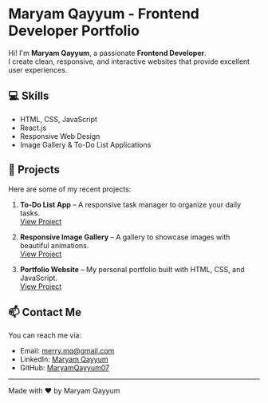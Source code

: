 # Maryam Qayyum - Frontend Developer Portfolio

Hi! I'm **Maryam Qayyum**, a passionate **Frontend Developer**.  
I create clean, responsive, and interactive websites that provide excellent user experiences.  

## 💻 Skills
- HTML, CSS, JavaScript
- React.js
- Responsive Web Design
- Image Gallery & To-Do List Applications

## 🌟 Projects
Here are some of my recent projects:

1. **To-Do List App** – A responsive task manager to organize your daily tasks.  
   [View Project](https://github.com/maryam-mq/to-do-list)

2. **Responsive Image Gallery** – A gallery to showcase images with beautiful animations.  
   [View Project](https://github.com/maryam-mq/Responsive-img-galleryg)

3. **Portfolio Website** – My personal portfolio built with HTML, CSS, and JavaScript.  
   [View Project](https://github.com/maryam-mq/portfolio)

## 📫 Contact Me
You can reach me via:  
- Email: merry.mq@gmail.com  
- LinkedIn: [Maryam Qayyum](https://www.linkedin.com/in/maryam-qayyum-3b452b374/)  
- GitHub: [MaryamQayyum07]([https://www.github.com/maryam-mq/])

---

Made with ❤️ by Maryam Qayyum
